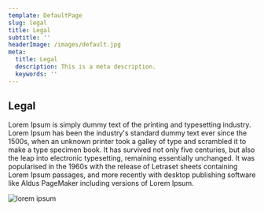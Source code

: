 ```yaml
---
template: DefaultPage
slug: legal
title: Legal
subtitle: ''
headerImage: /images/default.jpg
meta:
  title: Legal
  description: This is a meta description.
  keywords: ''
---
```

## Legal

Lorem Ipsum is simply dummy text of the printing and typesetting industry. Lorem Ipsum has been the
industry's standard dummy text ever since the 1500s, when an unknown printer took a galley of type
and scrambled it to make a type specimen book. It has survived not only five centuries, but also the
leap into electronic typesetting, remaining essentially unchanged. It was popularised in the 1960s
with the release of Letraset sheets containing Lorem Ipsum passages, and more recently with desktop
publishing software like Aldus PageMaker including versions of Lorem Ipsum.

![lorem ipsum](https://picsum.photos/200/300)